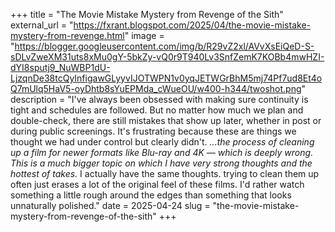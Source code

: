 +++
title = "The Movie Mistake Mystery from Revenge of the Sith"
external_url = "https://fxrant.blogspot.com/2025/04/the-movie-mistake-mystery-from-revenge.html"
image = "https://blogger.googleusercontent.com/img/b/R29vZ2xl/AVvXsEiQeD-S-sDLvZweXM31uts8xMu0gY-5bkZy-vQ0r9T940Lv3SnfZemK7KOBb4mwHZI-dYI8sputj9_NuWBP1dU-LjzqnDe38tcQyInfigawGLyyvIJOTWPN1v0yqJETWGrBhM5mj74Pf7ud8Et4oQ7mUlq5HaV5-oyDhtb8sYuEPMda_cWueOU/w400-h344/twoshot.png"
description = "I've always been obsessed with making sure continuity is tight and schedules are followed. But no matter how much we plan and double-check, there are still mistakes that show up later, whether in post or during public screenings. It's frustrating because these are things we thought we had under control but clearly didn't. *...the process of cleaning up a film for newer formats like Blu-ray and 4K — which is deeply wrong. This is a much bigger topic on which I have very strong thoughts and the hottest of takes.* I actually have the same thoughts. trying to clean them up often just erases a lot of the original feel of these films. I'd rather watch something a little rough around the edges than something that looks unnaturally polished."
date = 2025-04-24
slug = "the-movie-mistake-mystery-from-revenge-of-the-sith"
+++ 